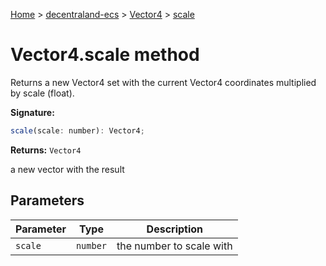 [Home](./index) &gt; [decentraland-ecs](./decentraland-ecs.md) &gt; [Vector4](./decentraland-ecs.vector4.md) &gt; [scale](./decentraland-ecs.vector4.scale.md)

# Vector4.scale method

Returns a new Vector4 set with the current Vector4 coordinates multiplied by scale (float).

**Signature:**
```javascript
scale(scale: number): Vector4;
```
**Returns:** `Vector4`

a new vector with the result

## Parameters

|  Parameter | Type | Description |
|  --- | --- | --- |
|  `scale` | `number` | the number to scale with |

